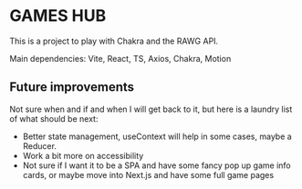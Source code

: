 # GAMES HUB 

This is a project to play with Chakra and the RAWG API.

Main dependencies:
Vite, React, TS, Axios, Chakra, Motion

## Future improvements

Not sure when and if and when I will get back to it, but here is a laundry list of what should be next:

- Better state management, useContext will help in some cases, maybe a Reducer. 
- Work a bit more on accessibility 
- Not sure if I want it to be a SPA and have some fancy pop up game info cards, or maybe move into Next.js and have some full game pages



